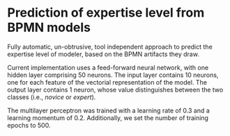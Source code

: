 # Prediction of expertise level from BPMN models

Fully automatic, un-obtrusive, tool independent approach to predict the expertise level of modeler, based on the BPMN artifacts they draw.
 
Current implementation uses  a  feed-forward  neural  network,  with  one  hidden  layer  comprising 50  neurons.  The  input  layer  contains  10  neurons,  one  for  each  feature  of  the vectorial representation of the model. The output layer contains 1 neuron, whose value distinguishes between the two classes (i.e., _novice_ or _expert_).

The  multilayer perceptron was trained with a learning rate of 0.3 and a learning momentum of 0.2. Additionally, we set the number of training epochs to 500.
